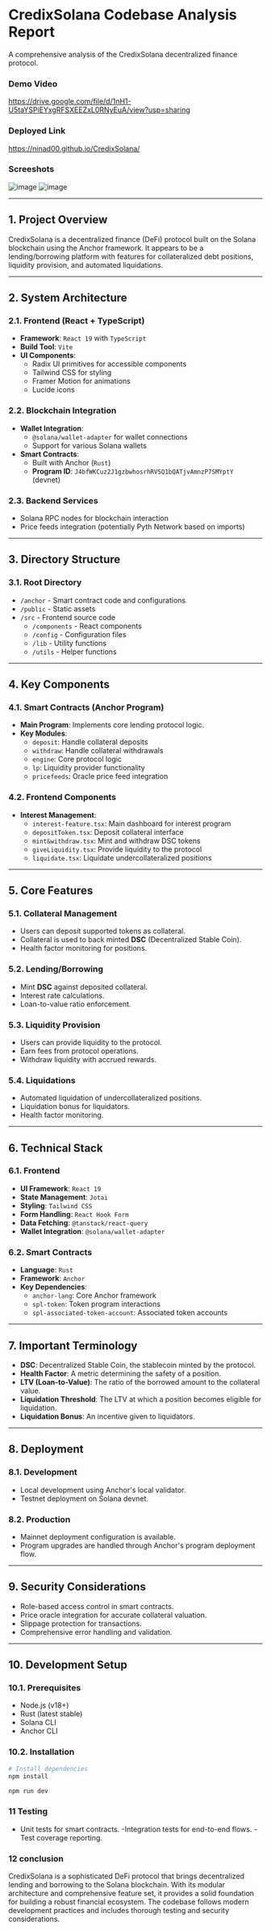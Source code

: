 # CredixSolana Codebase Analysis Report

A comprehensive analysis of the CredixSolana decentralized finance protocol.

### Demo Video

https://drive.google.com/file/d/1nH1-U5taYSPiEYxgRFSXEEZxL0RNyEuA/view?usp=sharing

### Deployed Link

https://ninad00.github.io/CredixSolana/

### Screeshots

![image](public/ss1.png)
![image](public/ss2.png)

---

## 1. Project Overview

CredixSolana is a decentralized finance (DeFi) protocol built on the Solana blockchain using the Anchor framework. It appears to be a lending/borrowing platform with features for collateralized debt positions, liquidity provision, and automated liquidations.

---

## 2. System Architecture

### 2.1. Frontend (React + TypeScript)

-   **Framework**: `React 19` with `TypeScript`
-   **Build Tool**: `Vite`
-   **UI Components**:
    -   Radix UI primitives for accessible components
    -   Tailwind CSS for styling
    -   Framer Motion for animations
    -   Lucide icons

### 2.2. Blockchain Integration

-   **Wallet Integration**:
    -   `@solana/wallet-adapter` for wallet connections
    -   Support for various Solana wallets
-   **Smart Contracts**:
    -   Built with Anchor (`Rust`)
    -   **Program ID**: `J4bfWKCuz2J1gzbwhosrhRV5Q1bQATjvAmnzP7SMYptY` (devnet)

### 2.3. Backend Services

-   Solana RPC nodes for blockchain interaction
-   Price feeds integration (potentially Pyth Network based on imports)

---

## 3. Directory Structure

### 3.1. Root Directory

-   `/anchor` - Smart contract code and configurations
-   `/public` - Static assets
-   `/src` - Frontend source code
    -   `/components` - React components
    -   `/config` - Configuration files
    -   `/lib` - Utility functions
    -   `/utils` - Helper functions

---

## 4. Key Components

### 4.1. Smart Contracts (Anchor Program)

-   **Main Program**: Implements core lending protocol logic.
-   **Key Modules**:
    -   `deposit`: Handle collateral deposits
    -   `withdraw`: Handle collateral withdrawals
    -   `engine`: Core protocol logic
    -   `lp`: Liquidity provider functionality
    -   `pricefeeds`: Oracle price feed integration

### 4.2. Frontend Components

-   **Interest Management**:
    -   `interest-feature.tsx`: Main dashboard for interest program
    -   `depositToken.tsx`: Deposit collateral interface
    -   `mint&withdraw.tsx`: Mint and withdraw DSC tokens
    -   `giveLiquidity.tsx`: Provide liquidity to the protocol
    -   `liquidate.tsx`: Liquidate undercollateralized positions

---

## 5. Core Features

### 5.1. Collateral Management

-   Users can deposit supported tokens as collateral.
-   Collateral is used to back minted **DSC** (Decentralized Stable Coin).
-   Health factor monitoring for positions.

### 5.2. Lending/Borrowing

-   Mint **DSC** against deposited collateral.
-   Interest rate calculations.
-   Loan-to-value ratio enforcement.

### 5.3. Liquidity Provision

-   Users can provide liquidity to the protocol.
-   Earn fees from protocol operations.
-   Withdraw liquidity with accrued rewards.

### 5.4. Liquidations

-   Automated liquidation of undercollateralized positions.
-   Liquidation bonus for liquidators.
-   Health factor monitoring.

---

## 6. Technical Stack

### 6.1. Frontend

-   **UI Framework**: `React 19`
-   **State Management**: `Jotai`
-   **Styling**: `Tailwind CSS`
-   **Form Handling**: `React Hook Form`
-   **Data Fetching**: `@tanstack/react-query`
-   **Wallet Integration**: `@solana/wallet-adapter`

### 6.2. Smart Contracts

-   **Language**: `Rust`
-   **Framework**: `Anchor`
-   **Key Dependencies**:
    -   `anchor-lang`: Core Anchor framework
    -   `spl-token`: Token program interactions
    -   `spl-associated-token-account`: Associated token accounts

---

## 7. Important Terminology

-   **DSC**: Decentralized Stable Coin, the stablecoin minted by the protocol.
-   **Health Factor**: A metric determining the safety of a position.
-   **LTV (Loan-to-Value)**: The ratio of the borrowed amount to the collateral value.
-   **Liquidation Threshold**: The LTV at which a position becomes eligible for liquidation.
-   **Liquidation Bonus**: An incentive given to liquidators.

---

## 8. Deployment

### 8.1. Development

-   Local development using Anchor's local validator.
-   Testnet deployment on Solana devnet.

### 8.2. Production

-   Mainnet deployment configuration is available.
-   Program upgrades are handled through Anchor's program deployment flow.

---

## 9. Security Considerations

-   Role-based access control in smart contracts.
-   Price oracle integration for accurate collateral valuation.
-   Slippage protection for transactions.
-   Comprehensive error handling and validation.

---

## 10. Development Setup

### 10.1. Prerequisites

-   Node.js (v18+)
-   Rust (latest stable)
-   Solana CLI
-   Anchor CLI

### 10.2. Installation

```bash
# Install dependencies
npm install

npm run dev
```

### 11 Testing

- Unit tests for smart contracts.
-Integration tests for end-to-end flows.
-Test coverage reporting.
### 12 conclusion

CredixSolana is a sophisticated DeFi protocol that brings decentralized lending and borrowing to the Solana blockchain. With its modular architecture and comprehensive feature set, it provides a solid foundation for building a robust financial ecosystem. The codebase follows modern development practices and includes thorough testing and security considerations.

